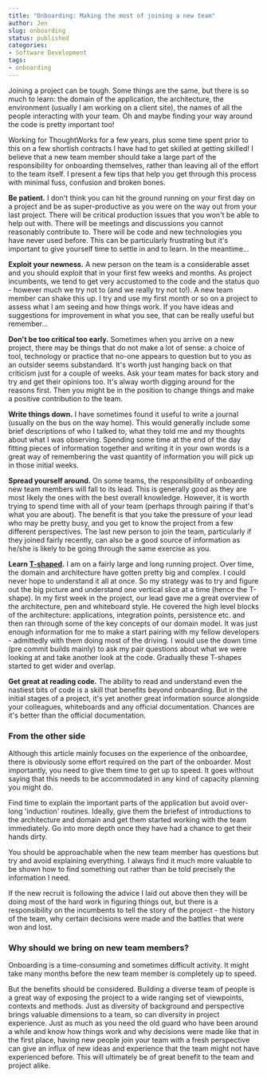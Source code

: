 ```yaml
---
title: "Onboarding: Making the most of joining a new team"
author: Jen
slug: onboarding
status: published
categories:
- Software Development 
tags:
- onboarding
---
```


Joining a project can be tough. Some things are the same, but there is so much to learn: the domain of the application, the architecture, the environment (usually I am working on a client site), the names of all the people interacting with your team. Oh and maybe finding your way around the code is pretty important too! 

Working for ThoughtWorks for a few years, plus some time spent prior to this on a few shortish contracts I have had to get skilled at getting skilled! I believe that a new team member should take a large part of the responsibility for onboarding themselves, rather than leaving all of the effort to the team itself. I present a few tips that help you get through this process with minimal fuss, confusion and broken bones. 

**Be patient.** I don't think you can hit the ground running on your first day on a project and be as super-productive as you were on the way out from your last project. There will be critical production issues that you won't be able to help out with. There will be meetings and discussions you cannot reasonably contribute to. There will be code and new technologies you have never used before. This can be particularly frustrating but it's important to give yourself time to settle in and to learn. In the meantime...

**Exploit your newness.** A new person on the team is a considerable asset and you should exploit that in your first few weeks and months. As project incumbents, we tend to get very accustomed to the code and the status quo - however much we try not to (and we really try not to!). A new team member can shake this up. I try and use my first month or so on a project to assess what I am seeing and how things work. If you have ideas and suggestions for improvement in what you see, that can be really useful but remember...

**Don't be too critical too early.** Sometimes when you arrive on a new project, there may be things that do not make a lot of sense: a choice of tool, technology or practice that no-one appears to question but to you as an outsider seems substandard. It's worth just hanging back on that criticism just for a couple of weeks. Ask your team mates for back story and try and get their opinions too. It's alway worth digging around for the reasons first. Then you might be in the position to change things and make a positive contribution to the team.

**Write things down.** I have sometimes found it useful to write a journal (usually on the bus on the way home). This would generally include some brief descriptions of who I talked to, what they told me and my thoughts about what I was observing. Spending some time at the end of the day fitting pieces of information together and writing it in your own words is a great way of remembering the vast quantity of information you will pick up in those initial weeks.

**Spread yourself around.** On some teams, the responsibility of onboarding new team members will fall to its lead. This is generally good as they are most likely the ones with the best overall knowledge. However, it is worth trying to spend time with all of your team (perhaps through pairing if that's what you are about). The benefit is that you take the pressure of your lead who may be pretty busy, and you get to know the project from a few different perspectives. The last new person to join the team, particularly if they joined fairly recently, can also be a good source of information as he/she is likely to be going through the same exercise as you.

**Learn [T-shaped](http://en.wikipedia.org/wiki/T-shaped_skills).** I am on a fairly large and long running project. Over time, the domain and architecture have gotten pretty big and complex. I could never hope to understand it all at once. So my strategy was to try and figure out the big picture and understand one vertical slice at a time (hence the T-shape). In my first week in the project, our lead gave me a great overview of the architecture, pen and whiteboard style. He covered the high level blocks of the architecture: applications, integration points, persistence etc. and then ran through some of the key concepts of our domain model. It was just enough information for me to make a start pairing with my fellow developers - admittedly with them doing most of the driving. I would use the down time (pre commit builds mainly) to ask my pair questions about what we were looking at and take another look at the code. Gradually these T-shapes started to get wider and overlap.

**Get great at reading code.** The ability to read and understand even the nastiest bits of code is a skill that benefits beyond onboarding. But in the initial stages of a project, it's yet another great information source alongside your colleagues, whiteboards and any official documentation. Chances are it's better than the official documentation.

### From the other side

Although this article mainly focuses on the experience of the onboardee, there is obviously some effort required on the part of the onboarder. Most importantly, you need to give them time to get up to speed. It goes without saying that this needs to be accommodated in any kind of capacity planning you might do.

Find time to explain the important parts of the application but avoid over-long 'induction' routines. Ideally, give them the briefest of introductions to the architecture and domain and get them started working with the team immediately. Go into more depth once they have had a chance to get their hands dirty. 

You should be approachable when the new team member has questions but try and avoid explaining everything. I always find it much more valuable to be shown how to find something out rather than be told precisely the information I need.

If the new recruit is following the advice I laid out above then they will be doing most of the hard work in figuring things out, but there is a responsibility on the incumbents to tell the story of the project - the history of the team, why certain decisions were made and the battles that were won and lost.

### Why should we bring on new team members?

Onboarding is a time-consuming and sometimes difficult activity. It might take many months before the new team member is completely up to speed.

But the benefits should be considered. Building a diverse team of people is a great way of exposing the project to a wide ranging set of viewpoints, contexts and methods. Just as diversity of background and perspective  brings valuable dimensions to a team, so can diversity in project experience. Just as much as you need the old guard who have been around a while and know how things work and why decisions were made like that in the first place, having new people join your team with a fresh perspective can give an influx of new ideas and experience that the team might not have experienced before. This will ultimately be of great benefit to the team and project alike.
